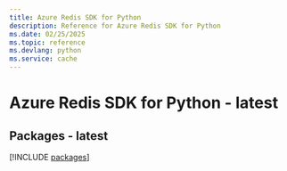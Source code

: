```yaml
---
title: Azure Redis SDK for Python
description: Reference for Azure Redis SDK for Python
ms.date: 02/25/2025
ms.topic: reference
ms.devlang: python
ms.service: cache
---
```

# Azure Redis SDK for Python - latest
## Packages - latest
[!INCLUDE [packages](redis-index.md)]